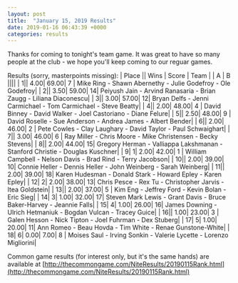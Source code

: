 ```yaml
---
layout: post
title:  "January 15, 2019 Results"
date: 2019-01-16 06:43:39 +0000
categories: results
---
```

Thanks for coming to tonight's team game. It was great to have so many people at the club - we hope you'll keep coming to our reguar games.

Results (sorry, masterpoints missing):
| Place ||    Wins |  Score | Team |
|  A | B ||||
|  1||          4.00|   69.00|    7 |  Mike Ring - Shawn Abernethy - Julie Godefroy - Ole Godefroy|
|  2||          3.50|   59.00|    14|  Peiyush Jain - Arvind Ranasaria - Brian Zaugg - Liliana Diaconescu|
|  3||          3.00|   57.00|    12|  Bryan Delfs - Jenni Carmichael - Tom Carmichael - Steve Beatty|
|  4||          2.00|   48.00|    4 |  David Binney - David Walker - Joel Castoriano - Diane Felure|
|  5||          2.50|   48.00|    9 |  David Roselle - Sue Anderson - Andrea James - Albert Bender|
|  6||          2.00|   46.00|    2 |  Pete Cowles - Clay Laughary - David Taylor - Paul Schwaighart|
|  7||          3.00|   46.00|    6 |  Ray Miller - Chris Moore - Mike Christensen - Becky Stevens|
|  8||          2.00|   44.00|    15|  Gregory Herman - Valliappa Lakshmanan - Stanford Christie - Douglas Kuschner|
|  9|  1|       2.00|   42.00|    1 |  William Campbell - Nelson Davis - Brad Rind - Terry Jacobson|
| 10||          2.00|   39.00|    10|  Connie Heller - Dennis Heller - John Weinberg - Sarah Weinberg|
| 11||          2.00|   39.00|    18|  Karen Hudesman - Donald Stark - Howard Epley - Karen Epley|
| 12|  2|       2.00|   38.00|    13|  Chris Pesce - Rex Tu - Christopher Jarvis - Itea Goldstein|
| 13||          2.00|   37.00|    5 |  Kim Eng - Jeffrey Ford - Kevin Bolan - Eric Sieg|
| 14|  3|       1.00|   32.00|    17|  Steven Mark Lewis - Grant Davis - Bruce Baker-Harvey - Jeannie Falls|
| 15|  4|       1.00|   26.00|    16|  James Downing - Ulrich Hetmaniuk - Bogdan Vulcan - Tracey Guice|
| 16||          1.00|   23.00|    3 |  Galen Hesson - Nick Tipton - Joel Fuhrman - Dex Stuberg|
| 17|  5|       1.00|   20.00|    11|  Ann Romeo - Beau Hovda - Tim White - Renae Gunstone-White|
| 18|  6|       0.00|    7.00|    8 |  Moises Saul - Irving Sonkin - Valerie Lycette - Lorenzo Migliorini|

Common game results (for interest only, but it's the same hands) are available at [http://thecommongame.com/NiteResults/20190115Rank.html](http://thecommongame.com/NiteResults/20190115Rank.html)
